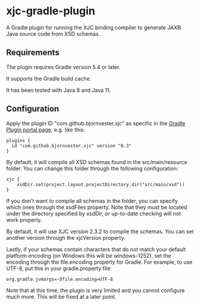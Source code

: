 # xjc-gradle-plugin
A Gradle plugin for running the XJC binding compiler to generate JAXB Java source code from XSD schemas.

## Requirements
The plugin requires Gradle version 5.4 or later.

It supports the Gradle build cache.

It has been tested with Java 8 and Java 11.

## Configuration
Apply the plugin ID "com.github.bjornvester.xjc" as specific in the [Gradle Plugin portal page](https://plugins.gradle.org/plugin/com.github.bjornvester.xjc), e.g. like this:

```
plugins {
  id "com.github.bjornvester.xjc" version "0.3"
}
```

By default, it will compile all XSD schemas found in the src/main/resource folder.
You can change this folder through the following configuration:

```
xjc {
    xsdDir.set(project.layout.projectDirectory.dir("src/main/xsd"))
}
```

If you don't want to compile all schemas in the folder, you can specify which ones through the xsdFiles property.
Note that they must be located under the directory specified by xsdDir, or up-to-date checking will not work properly.

By default, it will use XJC version 2.3.2 to compile the schemas. You can set another version through the xjcVersion property.

Lastly, if your schemas contain characters that do not match your default platform encoding (on Windows this will be windows-1252),
set the encoding through the file.encoding property for Gradle. For example, to use UTF-8, put this in your gradle.property file:

```
org.gradle.jvmargs=-Dfile.encoding=UTF-8
```    

Note that at this time, the plugin is very limited and you cannot configure much more.
This will be fixed at a later point.
